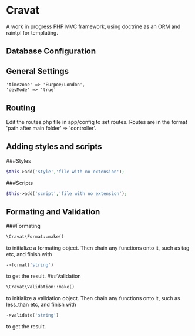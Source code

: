 Cravat
======
A work in progress PHP MVC framework, using doctrine as an ORM and raintpl for templating.

Database Configuration
----------------------

General Settings
----------------
```
'timezone' => 'Eurpoe/London',
'devMode' => 'true'
```

Routing
-------
Edit the routes.php file in app/config to set routes. Routes are in the format 'path after main folder' => 'controller'.

Adding styles and scripts
-------------------------
###Styles
```php
$this->add('style','file with no extension');
```
###Scripts
```php
$this->add('script','file with no extension');
```

Formating and Validation
------------------------
###Formating
```php
\Cravat\Format::make()
```
to initialize a formating object. Then chain any functions onto it, such as tag etc, and finish with 
```php
->format('string')
```
to get the result.
###Validation
```php
\Cravat\Validation::make()
```
to initialize a validation object. Then chain any functions onto it, such as less_than etc, and finish with
```php
->validate('string')
```
to get the result.
